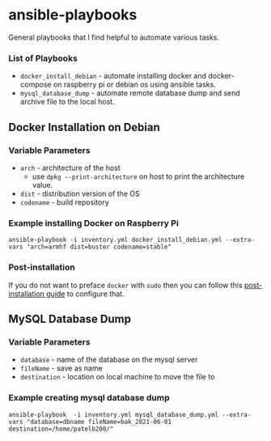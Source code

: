 # ansible-playbooks
General playbooks that I find helpful to automate various tasks.

### List of Playbooks
- `docker_install_debian` - automate installing docker and docker-compose on raspberry pi or debian os using ansible tasks.
- `mysql_database_dump` - automate remote database dump and send archive file to the local host.
## Docker Installation on Debian

### Variable Parameters
- `arch` - architecture of the host
  - use `dpkg --print-architecture` on host to print the architecture value.
- `dist` - distribution version of the OS 
- `codename` - build repository

### Example installing Docker on Raspberry Pi

```
ansible-playbook -i inventory.yml docker_install_debian.yml --extra-vars "arch=armhf dist=buster codename=stable"
```
### Post-installation
If you do not want to preface `docker` with `sudo` then you can follow this [post-installation guide](https://docs.docker.com/engine/install/linux-postinstall) to configure that.

## MySQL Database Dump

### Variable Parameters
- `database` - name of the database on the mysql server
- `fileName` - save as name
- `destination` - location on local machine to move the file to

### Example creating mysql database dump
```
ansible-playbook  -i inventory.yml mysql_database_dump.yml --extra-vars "database=dbname fileName=bak_2021-06-01 destination=/home/patelb200/"
```
